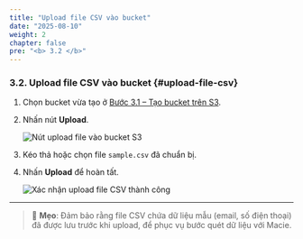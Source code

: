 ```yaml
---
title: "Upload file CSV vào bucket"
date: "2025-08-10"
weight: 2
chapter: false
pre: "<b> 3.2 </b>"
---
```


### 3.2. Upload file CSV vào bucket {#upload-file-csv}

1. Chọn bucket vừa tạo ở [Bước 3.1 – Tạo bucket trên S3](#tao-bucket-s3).  
2. Nhấn nút **Upload**.  

   ![Nút upload file vào bucket S3](WS-1/images/1.s3/upload-button.png)

3. Kéo thả hoặc chọn file `sample.csv` đã chuẩn bị.  
4. Nhấn **Upload** để hoàn tất.  

   ![Xác nhận upload file CSV thành công](/images/1.s3/upload-success.png)

---

> 📌 **Mẹo**: Đảm bảo rằng file CSV chứa dữ liệu mẫu (email, số điện thoại) đã được lưu trước khi upload, để phục vụ bước quét dữ liệu với Macie.

